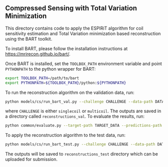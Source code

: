 ## Compressed Sensing with Total Variation Minimization

This directory contains code to apply the ESPIRiT algorithm for coil sensitivity 
estimation and Total Variation minimization based reconstruction using the 
BART toolkit.

To install BART, please follow the installation instructions at 
https://mrirecon.github.io/bart/.

Once BART is installed, set the `TOOLBOX_PATH` environment variable and point
`PYTHONPATH` to the python wrapper for BART:

```bash
export TOOLBOX_PATH=/path/to/bart
export PYTHONPATH=${TOOLBOX_PATH}/python:${PYTHONPATH}
```

To run the reconstruction algorithm on the validation data, run:
```bash
python models/cs/run_bart_val.py --challenge CHALLENGE --data-path DATA --output-path reconstructions_val --reg-wt 0.01
```
where `CHALLENGE` is either `singlecoil` or `multicoil`. The outputs are saved in a directory called 
`reconstructions_val`. To evaluate the results, run:
```bash
python common/evaluate.py --target-path TARGET_DATA --predictions-path reconstructions_val --challenge CHALLENGE
```

To apply the reconstruction algorithm to the test data, run:
```bash
python models/cs/run_bart_test.py --challenge CHALLENGE --data-path DATA --output-path reconstructions_test
``` 
The outputs will be saved to `reconstructions_test` directory which can be uploaded for submission.

